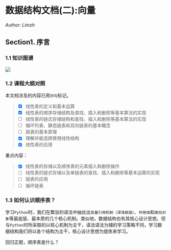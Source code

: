 # 数据结构文档(二):向量

*Author: Limzh*

## Section1. 序言

### 1.1 知识图谱

![](F:\MyGithubs\Computer-Science-Basic\data-structures\source\img\ds1.png)

### 1.2 课程大纲对照

本文档涉及的内容已用`对勾`标记。

> - [x] 线性表的定义和基本运算 
> - [x] 线性表的顺序存储结构及查找、插入和删除等基本算法的实现
> - [ ] 线性表的链式存储结构和查找、插入和删除等基本算法的实现
> - [ ] 循环列表、静态链表和双向链表的基本概念
> - [ ] 跳表的基本原理
> - [x] 理解并能选择使用线性结构
> - [x] 线性表的应用

重点内容：

> - [x] 线性表的存储以及顺序表的元素插入和删除操作
> - [ ] 线性表的链式存储以及单链表的查找、插入和删除等基本运算的实现
> - [ ] 链表的应用
> - [ ] 循环链表

### 1.3 如何认识顺序表？

学习`Python`时，我们在繁驳的语法中抽丝出`变量引用机制（深浅赋值）`、`作用域`和`面向对象`等最底层、最本质的几个核心机制。类似地，数据结构也有其核心设计思想。但与`Python`时所采取的以核心机制为主干，语法语法为辅的学习策略不同，学习数据结构我们将以各个结构为主干，核心设计思想为提炼来学习。

回归正题，顺序表是什么？